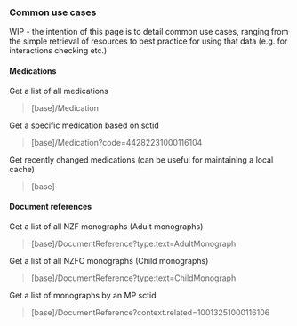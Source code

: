 ### Common use cases

WIP - the intention of this page is to detail common use cases, ranging from the simple retrieval of resources to best practice for using that data (e.g. for interactions checking etc.)

#### Medications

Get a list of all medications
>[base]/Medication


Get a specific medication based on sctid
>[base]/Medication?code=44282231000116104

Get recently changed medications (can be useful for maintaining a local cache)
>[base]
#### Document references

Get a list of all NZF monographs (Adult monographs)
>[base]/DocumentReference?type:text=AdultMonograph


Get a list of all NZFC monographs (Child monographs)
>[base]/DocumentReference?type:text=ChildMonograph


Get a list of monographs by an MP sctid
>[base]/DocumentReference?context.related=10013251000116106


